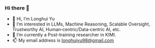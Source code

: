 ### Hi there 👋

- 👋 Hi, I’m Longhui Yu
- 👀 I’m interested in LLMs, Machine Reasoning, Scalable Oversight, Trustworthy AI, Human‑centric/Data‑centric AI, etc.
- 🔭 I’m currently a Post-training researcher in KIMI.
- 📫 My email address is longhuiyu98@gmail.com

<!---
yulonghui/yulonghui is a ✨ special ✨ repository because its `README.md` (this file) appears on your GitHub profile.
You can click the Preview link to take a look at your changes.
--->
